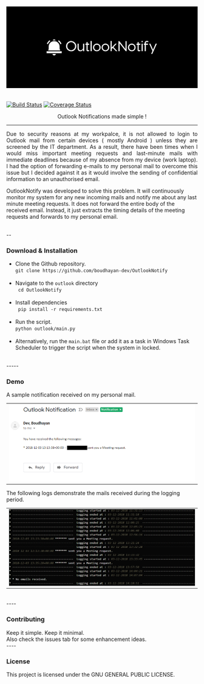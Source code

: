<h1 align="center"> <p align="center"><img src="assets/logo.png" /></p> </h1>

[![Build Status](https://travis-ci.org/boudhayan-dev/OutlookNotify.svg?branch=master)](https://travis-ci.org/boudhayan-dev/OutlookNotify)
[![Coverage Status](https://coveralls.io/repos/github/boudhayan-dev/OutlookNotify/badge.svg?branch=master)](https://coveralls.io/github/boudhayan-dev/OutlookNotify?branch=master)

<p align="center"> Outlook Notifications made simple ! </p>




<hr/>

<p align="justify">Due to security reasons at my workpalce, it is not allowed to login to Outlook mail from certain devices ( mostly Android ) unless they are screened by the IT department. As a result, there have been times when I would miss important meeting requests and last-minute mails with immediate deadlines because of my absence from my device (work laptop). I had the option of forwarding e-mails to my personal mail to overcome this issue but I decided against it as it would involve the sending of confidential information to an unauthorised email.     

OutlookNotify was developed to solve this problem. It will continuously monitor my system for any new incoming mails and notify me about any last minute meeting requests. It does not forward the entire body of the received email. Instead, it just extracts the timing details of the meeting requests and forwards to my personal email. </p>

<br>
--
<h3> Download & Installation </h3>

<ul>
  <li>Clone the Github repository.</li>
  <code>git clone https://github.com/boudhayan-dev/OutlookNotify</code>
  <br><br>
  <li>Navigate to the <code>outlook</code> directory</li>
  <code> cd OutlookNotify</code>
  <br><br>
  <li>Install dependencies</li>
  <code> pip install -r requirements.txt</code>
  <br><br>
  <li>Run the script.</li>
  <code>python outlook/main.py</code>
  <br><br>
  <li>Alternatively, run the <code>main.bat</code> file or add it as a task in Windows Task Scheduler to trigger the script when the system in locked.</li>
</ul>

<br>
-----



<h3> Demo</h3>

A sample notification received on my personal mail.
<br>
<table>
    <tr>
      <td>
          <img src="assets/email.PNG">
      </td>
  </tr>
</table>

The following logs demonstrate the mails received during the logging period.
<table>
    <tr>
      <td>
          <img src="assets/logs.PNG">
      </td>
  </tr>
</table>

<br>
----


<h3>Contributing</h3>
Keep it simple. Keep it minimal. <br>
Also check the issues tab for some enhancement ideas.

<br>
----

<h3>License</h3>

This project is licensed under the GNU GENERAL PUBLIC LICENSE.